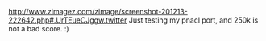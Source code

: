 http://www.zimagez.com/zimage/screenshot-201213-222642.php#.UrTEueCJggw.twitter Just testing my pnacl port, and 250k is not a bad score. :)